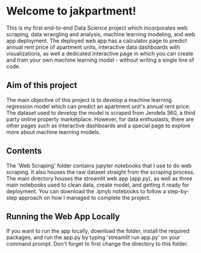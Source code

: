 # Welcome to jakpartment!
This is my first end-to-end Data Science project which incorporates web scraping, data wrangling and analysis, machine learning modeling, and web app deployment.
The deployed web app has a calculator page to predict annual rent price of apartment units, interactive data dashboards with visualizations, as well a dedicated interactive page in which you can create and train your own machine learning model - without writing a single line of code.

## Aim of this project
The main objective of this project is to develop a machine learning regression model which can predict an apartment unit's annual rent price. The dataset used to develop the model is scraped from Jendela 360, a third party online property marketplace. However, for data enthusiasts, there are other pages such as interactive dashboards and a special page to explore more about machine learning models. 

## Contents
The 'Web Scraping' folder contains jupyter notebooks that I use to do web scraping. It also houses the raw dataset straight from the scraping process. The main directory houses the streamlit web app (app.py), as well as three main notebooks used to clean data, create model, and getting it ready for deployment. You can download the .ipnyb notebooks to follow a step-by-step approach on how I managed to complete the project. 

## Running the Web App Locally
If you want to run the app locally, download the folder, install the required packages, and run the app.py by typing 'streamlit run app.py' on your command prompt. Don't forget to first change the directory to this folder. 



